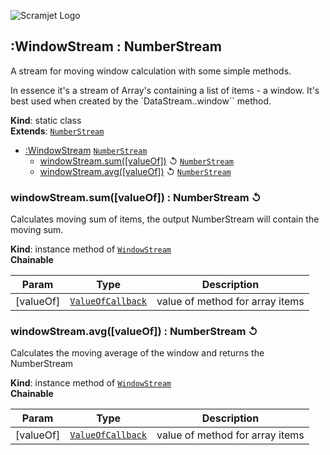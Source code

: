 ![Scramjet Logo](https://signicode.com/scramjet-logo-light.svg)

<a name="module_scramjet.WindowStream"></a>

## :WindowStream : NumberStream
A stream for moving window calculation with some simple methods.

In essence it's a stream of Array's containing a list of items - a window.
It's best used when created by the `DataStream..window`` method.

**Kind**: static class  
**Extends**: [<code>NumberStream</code>](number-stream.md#module_scramjet.NumberStream)  

* [:WindowStream](#module_scramjet.WindowStream)  [<code>NumberStream</code>](number-stream.md#module_scramjet.NumberStream)
    * [windowStream.sum([valueOf])](#module_scramjet.WindowStream+sum) ↺ [<code>NumberStream</code>](number-stream.md#module_scramjet.NumberStream)
    * [windowStream.avg([valueOf])](#module_scramjet.WindowStream+avg) ↺ [<code>NumberStream</code>](number-stream.md#module_scramjet.NumberStream)

<a name="module_scramjet.WindowStream+sum"></a>

### windowStream.sum([valueOf]) : NumberStream ↺
Calculates moving sum of items, the output NumberStream will contain the moving sum.

**Kind**: instance method of [<code>WindowStream</code>](#module_scramjet.WindowStream)  
**Chainable**  

| Param | Type | Description |
| --- | --- | --- |
| [valueOf] | [<code>ValueOfCallback</code>](definitions.md#module_scramjet..ValueOfCallback) | value of method for array items |

<a name="module_scramjet.WindowStream+avg"></a>

### windowStream.avg([valueOf]) : NumberStream ↺
Calculates the moving average of the window and returns the NumberStream

**Kind**: instance method of [<code>WindowStream</code>](#module_scramjet.WindowStream)  
**Chainable**  

| Param | Type | Description |
| --- | --- | --- |
| [valueOf] | [<code>ValueOfCallback</code>](definitions.md#module_scramjet..ValueOfCallback) | value of method for array items |


